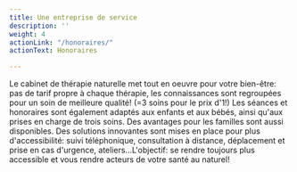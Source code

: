 ```yaml
---
title: Une entreprise de service
description: ''
weight: 4
actionLink: "/honoraires/"
actionText: Honoraires

---
```

Le cabinet de thérapie naturelle met tout en oeuvre pour votre bien-être: pas de tarif propre à chaque thérapie, les connaissances sont regroupées pour un soin de meilleure qualité! (=3 soins pour le prix d'1!) Les séances et honoraires sont également adaptés aux enfants et aux bébés, ainsi qu'aux prises en charge de trois soins. Des avantages pour les familles sont aussi disponibles. Des solutions innovantes sont mises en place pour plus d'accessibilité: suivi téléphonique, consultation à distance, déplacement et prise en cas d'urgence, ateliers...L'objectif: se rendre toujours plus accessible et vous rendre acteurs de votre santé au naturel!